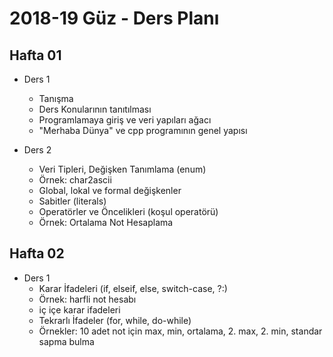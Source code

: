 # 2018-19 Güz - Ders Planı

## Hafta 01
* Ders 1
  * Tanışma
  * Ders Konularının tanıtılması
  * Programlamaya giriş ve veri yapıları ağacı
  * "Merhaba Dünya" ve cpp programının genel yapısı
  
* Ders 2
  * Veri Tipleri, Değişken Tanımlama (enum)
  * Örnek: char2ascii
  * Global, lokal ve formal değişkenler
  * Sabitler (literals)
  * Operatörler ve Öncelikleri (koşul operatörü)
  * Örnek: Ortalama Not Hesaplama
  
## Hafta 02
* Ders 1
  * Karar İfadeleri (if, elseif, else, switch-case, ?:)
  * Örnek: harfli not hesabı
  * iç içe karar ifadeleri
  * Tekrarlı İfadeler (for, while, do-while)
  * Örnekler: 10 adet not için max, min, ortalama, 2. max, 2. min, standar sapma bulma
